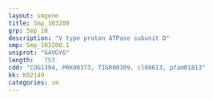 ```yaml
---
layout: smgene
title: Smp_103200
grp: Smp_10
description: "V type proton ATPase subunit D"
smp: Smp_103200.1
uniprot: "G4VGY6"
length:   753
cdd: "COG1394, PRK00373, TIGR00309, cl00613, pfam01813"
kk: K02149
categories: sm
---
```

